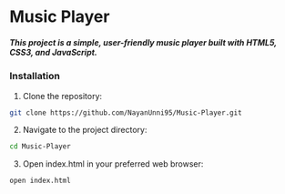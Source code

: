# Music Player

##### This project is a simple, user-friendly music player built with HTML5, CSS3, and JavaScript.

### Installation

1. Clone the repository:

```bash
git clone https://github.com/NayanUnni95/Music-Player.git

```

2. Navigate to the project directory:

```bash
cd Music-Player

```

3. Open index.html in your preferred web browser:

```bash
open index.html

```
